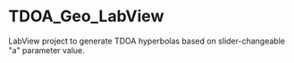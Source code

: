 # TDOA_Geo_LabView
LabView project to generate TDOA hyperbolas based on slider-changeable "a" parameter value.

